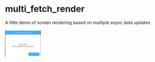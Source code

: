 # multi_fetch_render

A little demo of screen rendering based on multiple async data updates 

<img src="./demo.gif" height="90px">
